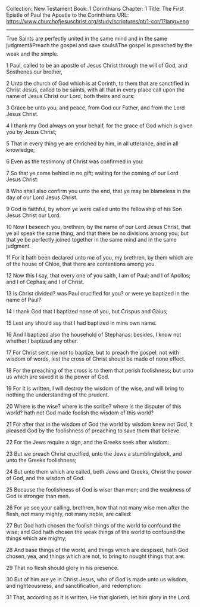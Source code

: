 Collection: New Testament
Book: 1 Corinthians
Chapter: 1
Title: The First Epistle of Paul the Apostle to the Corinthians
URL: https://www.churchofjesuschrist.org/study/scriptures/nt/1-cor/1?lang=eng

---

True Saints are perfectly united in the same mind and in the same judgmentâPreach the gospel and save soulsâThe gospel is preached by the weak and the simple.

1 Paul, called to be an apostle of Jesus Christ through the will of God, and Sosthenes our brother,

2 Unto the church of God which is at Corinth, to them that are sanctified in Christ Jesus, called to be saints, with all that in every place call upon the name of Jesus Christ our Lord, both theirs and ours:

3 Grace be unto you, and peace, from God our Father, and from the Lord Jesus Christ.

4 I thank my God always on your behalf, for the grace of God which is given you by Jesus Christ;

5 That in every thing ye are enriched by him, in all utterance, and in all knowledge;

6 Even as the testimony of Christ was confirmed in you:

7 So that ye come behind in no gift; waiting for the coming of our Lord Jesus Christ:

8 Who shall also confirm you unto the end, that ye may be blameless in the day of our Lord Jesus Christ.

9 God is faithful, by whom ye were called unto the fellowship of his Son Jesus Christ our Lord.

10 Now I beseech you, brethren, by the name of our Lord Jesus Christ, that ye all speak the same thing, and that there be no divisions among you; but that ye be perfectly joined together in the same mind and in the same judgment.

11 For it hath been declared unto me of you, my brethren, by them which are of the house of Chloe, that there are contentions among you.

12 Now this I say, that every one of you saith, I am of Paul; and I of Apollos; and I of Cephas; and I of Christ.

13 Is Christ divided? was Paul crucified for you? or were ye baptized in the name of Paul?

14 I thank God that I baptized none of you, but Crispus and Gaius;

15 Lest any should say that I had baptized in mine own name.

16 And I baptized also the household of Stephanas: besides, I know not whether I baptized any other.

17 For Christ sent me not to baptize, but to preach the gospel: not with wisdom of words, lest the cross of Christ should be made of none effect.

18 For the preaching of the cross is to them that perish foolishness; but unto us which are saved it is the power of God.

19 For it is written, I will destroy the wisdom of the wise, and will bring to nothing the understanding of the prudent.

20 Where is the wise? where is the scribe? where is the disputer of this world? hath not God made foolish the wisdom of this world?

21 For after that in the wisdom of God the world by wisdom knew not God, it pleased God by the foolishness of preaching to save them that believe.

22 For the Jews require a sign, and the Greeks seek after wisdom:

23 But we preach Christ crucified, unto the Jews a stumblingblock, and unto the Greeks foolishness;

24 But unto them which are called, both Jews and Greeks, Christ the power of God, and the wisdom of God.

25 Because the foolishness of God is wiser than men; and the weakness of God is stronger than men.

26 For ye see your calling, brethren, how that not many wise men after the flesh, not many mighty, not many noble, are called:

27 But God hath chosen the foolish things of the world to confound the wise; and God hath chosen the weak things of the world to confound the things which are mighty;

28 And base things of the world, and things which are despised, hath God chosen, yea, and things which are not, to bring to nought things that are:

29 That no flesh should glory in his presence.

30 But of him are ye in Christ Jesus, who of God is made unto us wisdom, and righteousness, and sanctification, and redemption:

31 That, according as it is written, He that glorieth, let him glory in the Lord.
